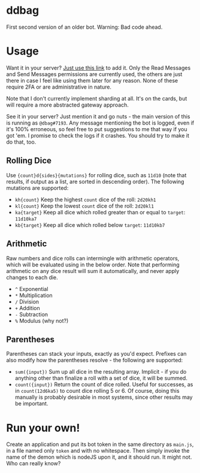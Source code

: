 # ddbag

First second version of an older bot. Warning: Bad code ahead.

# Usage

Want it in your server? [Just use this link](https://discordapp.com/api/oauth2/authorize?client_id=282751290029899776&scope=bot&permissions=67488832) to add it. Only the Read Messages and Send Messages permissions are currently used, the others are just there in case I feel like using them later for any reason. None of these require 2FA or are administrative in nature.

Note that I don't currently implement sharding at all. It's on the cards, but will require a more abstracted gateway approach.

See it in your server? Just mention it and go nuts - the main version of this is running as `@dbag#7193`. Any message mentioning the bot is logged, even if it's 100% erroneous, so feel free to put suggestions to me that way if you got 'em. I promise to check the logs if it crashes. You should try to make it do that, too.

## Rolling Dice

Use `{count}d{sides}{mutations}` for rolling dice, such as `11d10` (note that results, if output as a list, are sorted in descending order). The following mutations are supported:

* `kh{count}` Keep the highest `count` dice of the roll: `2d20kh1`
* `kl{count}` Keep the lowest `count` dice of the roll: `2d20kl1`
* `ka{target}` Keep all dice which rolled greater than or equal to `target`: `11d10ka7`
* `kb{target}` Keep all dice which rolled below `target`: `11d10kb7`

## Arithmetic

Raw numbers and dice rolls can intermingle with arithmetic operators, which will be evaluated using in the below order. Note that performing arithmetic on any dice result will sum it automatically, and never apply changes to each die.

* `^` Exponential
* `*` Multiplication
* `/` Division
* `+` Addition
* `-` Subtraction
* `%` Modulus (why not?)

## Parentheses

Parentheses can stack your inputs, exactly as you'd expect. Prefixes can also modify how the parentheses resolve - the following are supported:

* `sum({input})` Sum up all dice in the resulting array. Implicit - if you do anything other than finalize a roll with a set of dice, it will be summed.
* `count({input})` Return the count of dice rolled. Useful for successes, as in `count(12d6ka5)` to count dice rolling 5 or 6. Of course, doing this manually is probably desirable in most systems, since other results may be important.


# Run your own!

Create an application and put its bot token in the same directory as `main.js`, in a file named only `token` and with no whitespace. Then simply invoke the name of the demon which is nodeJS upon it, and it should run. It might not. Who can really know?